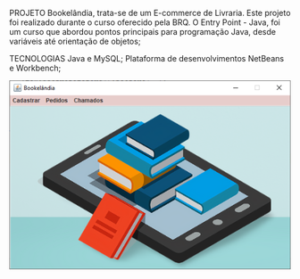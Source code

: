 PROJETO
    Bookelândia, trata-se de um E-commerce de Livraria.
    Este projeto foi realizado durante o curso oferecido pela BRQ.
    O Entry Point - Java, foi um curso que abordou pontos principais
    para programação Java, desde variáveis até orientação de objetos;

TECNOLOGIAS
    Java e MySQL;
    Plataforma de desenvolvimentos NetBeans e Workbench;

![alt text](https://github.com/GuiRezende/bookelandia/blob/main/img/bookelandia.png)
